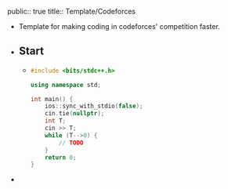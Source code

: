 public:: true
title:: Template/Codeforces

- Template for making coding in codeforces' competition faster.
- ## Start
	- ```cpp
	  #include <bits/stdc++.h>
	  
	  using namespace std;
	  
	  int main() {
	      ios::sync_with_stdio(false);
	      cin.tie(nullptr);
	      int T;
	      cin >> T;
	      while (T-->0) {
	          // TODO
	      }
	      return 0;
	  }
	  ```
-